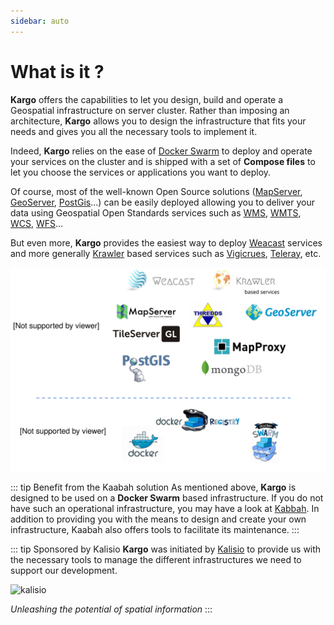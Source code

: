 ```yaml
---
sidebar: auto
---
```


# What is it ?

**Kargo** offers the capabilities to let you design, build and operate a Geospatial infrastructure on server cluster. 
Rather than imposing an architecture, **Kargo** allows you to design the infrastructure that fits your needs and gives you all the necessary tools to implement it. 

Indeed, **Kargo** relies on the ease of [Docker Swarm](https://docs.docker.com/swarm/overview/) to deploy and operate your services on the cluster and is shipped with a set of **Compose files** to let you choose the services or applications you want to deploy. 

Of course, most of the well-known Open Source solutions ([MapServer](https://mapserver.org/), [GeoServer](http://geoserver.org), [PostGis](http://postgis.net/)...) can be easily deployed allowing you to deliver your data using Geospatial Open Standards services such as [WMS](http://www.opengeospatial.org/standards/wms), [WMTS](http://www.opengeospatial.org/standards/wmts), [WCS](http://www.opengeospatial.org/standards/wcs), [WFS](http://www.opengeospatial.org/standards/wfs)... 

But even more, **Kargo** provides the easiest way to deploy [Weacast](https://weacast.gitbooks.io/weacast-docs/) services and more generally [Krawler](https://kalisio.github.io/krawler/) based services such as [Vigicrues](https://mapserver.org/), [Teleray](ttps://github.com/kalisio/k-teleray), etc.

![kargo-overview](./../assets/kargo-overview.svg)

::: tip Benefit from the Kaabah solution
As mentioned above, **Kargo** is designed to be used on a **Docker Swarm** based infrastructure. If you do not have such an operational infrastructure, you may have a look at [Kabbah](https://kalisio.github.io/kaabah/). In addition to providing you with the means to design and create your own infrastructure, Kaabah also offers tools to facilitate its maintenance.
:::

::: tip Sponsored by Kalisio
**Kargo** was initiated by [Kalisio](https://kalisio.com) to provide us with the necessary tools to manage the different infrastructures we need to support our development.


![kalisio](./../assets/kalisio-banner.png)

*Unleashing the potential of spatial information*
::: 



